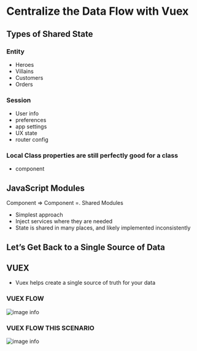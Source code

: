 # Centralize the Data Flow with Vuex

## Types of Shared State

### Entity

- Heroes
- Villains
- Customers
- Orders

### Session

- User info
- preferences
- app settings
- UX state
- router config

### Local Class properties are still perfectly good for a class

- component

## JavaScript Modules

Component => Component =. Shared Modules

- Simplest approach
- Inject services where they are needed
- State is shared in many places, and likely implemented inconsistently

## Let’s Get Back to a Single Source of Data

## VUEX

- Vuex helps create a single source of truth for your data

### VUEX FLOW

![image info](vuex.png)

### VUEX FLOW THIS SCENARIO

![image info](vuex_flow.png)
